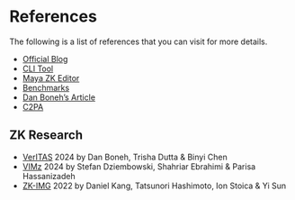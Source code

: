 # References

The following is a list of references that you can visit for more details.

* [Official Blog](https://blog.mayalabs.tech/)
* [CLI Tool](https://github.com/0xmayalabs/maya-cli)
* [Maya ZK Editor](https://app.mayalabs.tech)
* [Benchmarks](https://0xmayalabs.github.io/maya-cli/perf/performance.html)
* [Dan Boneh’s Article](https://medium.com/@boneh/using-zk-proofs-to-fight-disinformation-17e7d57fe52f)
* [C2PA](https://c2pa.org/)

## ZK Research
* [VerITAS](https://eprint.iacr.org/2024/1066) 2024 by Dan Boneh, Trisha Dutta & Binyi Chen
* [VIMz](https://eprint.iacr.org/2024/1063) 2024 by Stefan Dziembowski, Shahriar Ebrahimi & Parisa Hassanizadeh
* [ZK-IMG](https://arxiv.org/abs/2211.04775) 2022 by Daniel Kang, Tatsunori Hashimoto, Ion Stoica & Yi Sun